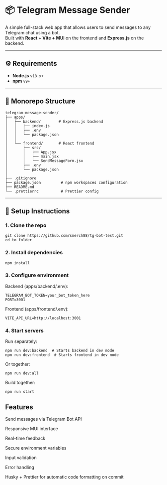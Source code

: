 # 📦 Telegram Message Sender

A simple full-stack web app that allows users to send messages to any Telegram chat using a bot.  
Built with **React + Vite + MUI** on the frontend and **Express.js** on the backend.

---

## ⚙️ Requirements

- **Node.js** `v18.x+`
- **npm** `v9+`

---

## 📁 Monorepo Structure

```
telegram-message-sender/
├── apps/
│   ├── backend/        # Express.js backend
│   │   ├── index.js
│   │   ├── .env
│   │   └── package.json
│   │
│   └── frontend/       # React frontend
│       ├── src/
│       │   ├── App.jsx
│       │   ├── main.jsx
│       │   └── SendMessageForm.jsx
│       ├── .env
│       └── package.json
│
├── .gitignore
├── package.json         # npm workspaces configuration
├── README.md
└── .prettierrc          # Prettier config
```

---

## 🚀 Setup Instructions

### 1. Clone the repo

```
git clone https://github.com/smerch88/tg-bot-test.git
cd to folder
```

### 2. Install dependencies

```
npm install
```

### 3. Configure environment

Backend (apps/backend/.env):

```
TELEGRAM_BOT_TOKEN=your_bot_token_here
PORT=3001
```

Frontend (apps/frontend/.env):

```
VITE_API_URL=http://localhost:3001
```

### 4. Start servers

Run separately:

```
npm run dev:backend  # Starts backend in dev mode
npm run dev:frontend  # Starts frontend in dev mode
```

Or together:

```
npm run dev:all
```

Build together:

```
npm run start
```

## Features

Send messages via Telegram Bot API

Responsive MUI interface

Real-time feedback

Secure environment variables

Input validation

Error handling

Husky + Prettier for automatic code formatting on commit
